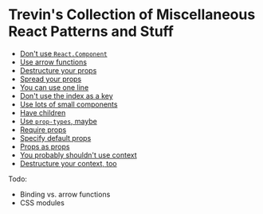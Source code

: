 # Trevin's Collection of Miscellaneous React Patterns and Stuff

* [Don't use `React.Component`](things/dont-use-react-component.md)
* [Use arrow functions](things/use-arrow-functions.md)
* [Destructure your props](things/destructure-your-props.md)
* [Spread your props](things/spread-your-props.md)
* [You can use one line](things/you-can-use-one-line.md)
* [Don't use the index as a key](things/dont-use-the-index-as-a-key.md)
* [Use lots of small components](things/use-lots-of-small-components.md)
* [Have children](things/have-children.md)
* [Use `prop-types`, maybe](things/use-props-types-maybe.md)
* [Require props](things/require-props.md)
* [Specify default props](things/specify-default-props.md)
* [Props as props](things/props-as-props.md)
* [You probably shouldn't use context](things/you-probably-shouldnt-use-context.md)
* [Destructure your context, too](things/destructure-your-context-too.md)

Todo:
* Binding vs. arrow functions
* CSS modules
